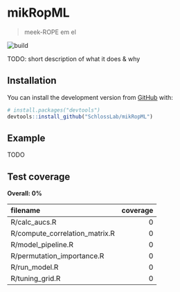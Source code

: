 
<!-- README.md is generated from README.Rmd. Please edit that file -->

# mikRopML

> meek-ROPE em el

<!-- badges: start -->

![build](https://github.com/SchlossLab/ML_pipeline_microbiome/workflows/build/badge.svg)
<!-- badges: end -->

TODO: short description of what it does & why

## Installation

You can install the development version from
[GitHub](https://github.com/) with:

``` r
# install.packages("devtools")
devtools::install_github("SchlossLab/mikRopML")
```

## Example

TODO

## Test coverage

**Overall: 0%**

| filename                         | coverage |
| :------------------------------- | -------: |
| R/calc\_aucs.R                   |        0 |
| R/compute\_correlation\_matrix.R |        0 |
| R/model\_pipeline.R              |        0 |
| R/permutation\_importance.R      |        0 |
| R/run\_model.R                   |        0 |
| R/tuning\_grid.R                 |        0 |
